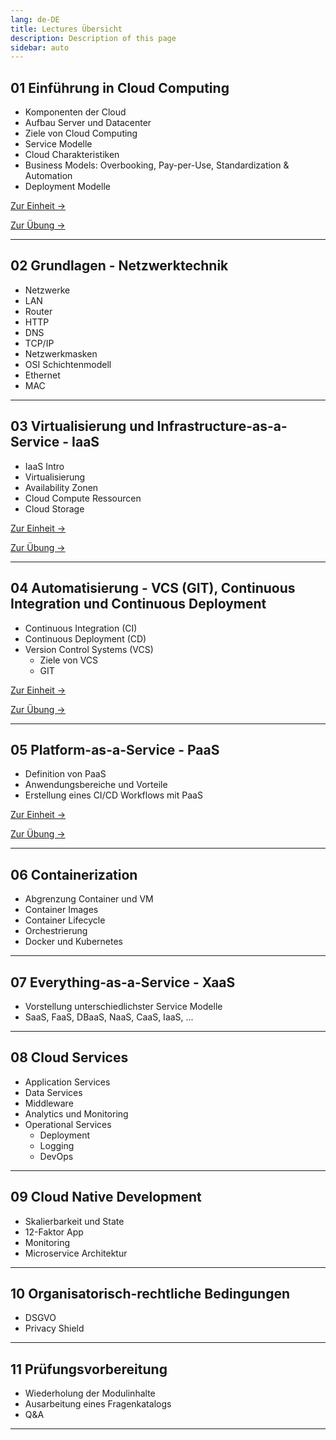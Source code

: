 ```yaml
---
lang: de-DE
title: Lectures Übersicht
description: Description of this page
sidebar: auto
---
```


## 01 Einführung in Cloud Computing

- Komponenten der Cloud
- Aufbau Server und Datacenter
- Ziele von Cloud Computing
- Service Modelle
- Cloud Charakteristiken
- Business Models: Overbooking, Pay-per-Use, Standardization & Automation
- Deployment Modelle

<p>
<a href="/CloudComputingCWA2021/lectures/01-cloud-intro/01-cloud-intro" class="nav-link action-button">
  Zur Einheit →
</a>
</p>

<p>
<a href="/CloudComputingCWA2021/exercises/01-cloud-intro" class="nav-link action-button">
  Zur Übung →
</a>
</p>

---

## 02 Grundlagen - Netzwerktechnik

- Netzwerke
- LAN
- Router
- HTTP
- DNS
- TCP/IP
- Netzwerkmasken
- OSI Schichtenmodell
- Ethernet
- MAC

---

## 03 Virtualisierung und Infrastructure-as-a-Service - IaaS

- IaaS Intro
- Virtualisierung
- Availability Zonen
- Cloud Compute Ressourcen
- Cloud Storage

<p>
<a href="/CloudComputingCWA2021/lectures/03-iaas/03-iaas" class="nav-link action-button">
  Zur Einheit →
</a>
</p>

<p>
<a href="/CloudComputingCWA2021/exercises/03-iaas/03-iaas" class="nav-link action-button">
  Zur Übung →
</a>
</p>

---

## 04 Automatisierung - VCS (GIT), Continuous Integration und Continuous Deployment

- Continuous Integration (CI)
- Continuous Deployment (CD)
- Version Control Systems (VCS)
  - Ziele von VCS
  - GIT

<p>
<a href="/CloudComputingCWA2021/lectures/04-git/04-git" class="nav-link action-button">
  Zur Einheit →
</a>
</p>

<p>
<a href="/CloudComputingCWA2021/exercises/04-git/04-git" class="nav-link action-button">
  Zur Übung →
</a>
</p>

---

## 05 Platform-as-a-Service - PaaS <Badge text="neu" />

- Definition von PaaS
- Anwendungsbereiche und Vorteile
- Erstellung eines CI/CD Workflows mit PaaS

<p>
<a href="/CloudComputingCWA2021/lectures/05-paas/05-paas" class="nav-link action-button">
  Zur Einheit →
</a>
</p>

<p>
<a href="/CloudComputingCWA2021/exercises/05-cicd/05-cicd" class="nav-link action-button">
  Zur Übung →
</a>
</p>

---

## 06 Containerization

- Abgrenzung Container und VM
- Container Images
- Container Lifecycle
- Orchestrierung
- Docker und Kubernetes

<!--
<p>
<a href="/CloudComputingCWA2021/lectures/06-containerization/06-containerization" class="nav-link action-button">
  Zur Einheit →
</a>
</p>

<p>
<a href="/CloudComputingCWA2021/exercises/06-containerization/06-containerization" class="nav-link action-button">
  Zur Übung →
</a>
</p>
-->
---

## 07 Everything-as-a-Service - XaaS

- Vorstellung unterschiedlichster Service Modelle
- SaaS, FaaS, DBaaS, NaaS, CaaS, IaaS, ...

---

## 08 Cloud Services

- Application Services
- Data Services
- Middleware
- Analytics und Monitoring
- Operational Services
  - Deployment
  - Logging
  - DevOps

---

## 09 Cloud Native Development
- Skalierbarkeit und State
- 12-Faktor App
- Monitoring
- Microservice Architektur

---

## 10 Organisatorisch-rechtliche Bedingungen
- DSGVO
- Privacy Shield
  
---

## 11 Prüfungsvorbereitung

- Wiederholung der Modulinhalte
- Ausarbeitung eines Fragenkatalogs
- Q&A

---

